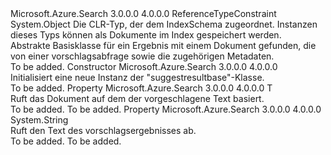 <Type Name="SuggestResultBase&lt;T&gt;" FullName="Microsoft.Azure.Search.Models.SuggestResultBase&lt;T&gt;">
  <TypeSignature Language="C#" Value="public abstract class SuggestResultBase&lt;T&gt; where T : class" />
  <TypeSignature Language="ILAsm" Value=".class public auto ansi abstract beforefieldinit SuggestResultBase`1&lt;class T&gt; extends System.Object" />
  <TypeSignature Language="DocId" Value="T:Microsoft.Azure.Search.Models.SuggestResultBase`1" />
  <TypeSignature Language="VB.NET" Value="Public MustInherit Class SuggestResultBase(Of T)" />
  <TypeSignature Language="F#" Value="type SuggestResultBase&lt;'T (requires 'T : null)&gt; = class" />
  <AssemblyInfo>
    <AssemblyName>Microsoft.Azure.Search</AssemblyName>
    <AssemblyVersion>3.0.0.0</AssemblyVersion>
    <AssemblyVersion>4.0.0.0</AssemblyVersion>
  </AssemblyInfo>
  <TypeParameters>
    <TypeParameter Name="T">
      <Constraints>
        <ParameterAttribute>ReferenceTypeConstraint</ParameterAttribute>
      </Constraints>
    </TypeParameter>
  </TypeParameters>
  <Base>
    <BaseTypeName>System.Object</BaseTypeName>
  </Base>
  <Interfaces />
  <Docs>
    <typeparam name="T">
            Die CLR-Typ, der dem IndexSchema zugeordnet. Instanzen dieses Typs können als Dokumente im Index gespeichert werden.
            </typeparam>
    <summary>
            Abstrakte Basisklasse für ein Ergebnis mit einem Dokument gefunden, die von einer vorschlagsabfrage sowie die zugehörigen Metadaten.
            </summary>
    <remarks>To be added.</remarks>
  </Docs>
  <Members>
    <Member MemberName=".ctor">
      <MemberSignature Language="C#" Value="protected SuggestResultBase ();" />
      <MemberSignature Language="ILAsm" Value=".method familyhidebysig specialname rtspecialname instance void .ctor() cil managed" />
      <MemberSignature Language="DocId" Value="M:Microsoft.Azure.Search.Models.SuggestResultBase`1.#ctor" />
      <MemberSignature Language="VB.NET" Value="Protected Sub New ()" />
      <MemberType>Constructor</MemberType>
      <AssemblyInfo>
        <AssemblyName>Microsoft.Azure.Search</AssemblyName>
        <AssemblyVersion>3.0.0.0</AssemblyVersion>
        <AssemblyVersion>4.0.0.0</AssemblyVersion>
      </AssemblyInfo>
      <Parameters />
      <Docs>
        <summary>
            Initialisiert eine neue Instanz der "suggestresultbase"-Klasse.
            </summary>
        <remarks>To be added.</remarks>
      </Docs>
    </Member>
    <Member MemberName="Document">
      <MemberSignature Language="C#" Value="public T Document { get; set; }" />
      <MemberSignature Language="ILAsm" Value=".property instance !T Document" />
      <MemberSignature Language="DocId" Value="P:Microsoft.Azure.Search.Models.SuggestResultBase`1.Document" />
      <MemberSignature Language="VB.NET" Value="Public Property Document As T" />
      <MemberSignature Language="F#" Value="member this.Document : 'T with get, set" Usage="Microsoft.Azure.Search.Models.SuggestResultBase&lt;'T (requires 'T : null)&gt;.Document" />
      <MemberType>Property</MemberType>
      <AssemblyInfo>
        <AssemblyName>Microsoft.Azure.Search</AssemblyName>
        <AssemblyVersion>3.0.0.0</AssemblyVersion>
        <AssemblyVersion>4.0.0.0</AssemblyVersion>
      </AssemblyInfo>
      <ReturnValue>
        <ReturnType>T</ReturnType>
      </ReturnValue>
      <Docs>
        <summary>
            Ruft das Dokument auf dem der vorgeschlagene Text basiert.
            </summary>
        <value>To be added.</value>
        <remarks>To be added.</remarks>
      </Docs>
    </Member>
    <Member MemberName="Text">
      <MemberSignature Language="C#" Value="public string Text { get; set; }" />
      <MemberSignature Language="ILAsm" Value=".property instance string Text" />
      <MemberSignature Language="DocId" Value="P:Microsoft.Azure.Search.Models.SuggestResultBase`1.Text" />
      <MemberSignature Language="VB.NET" Value="Public Property Text As String" />
      <MemberSignature Language="F#" Value="member this.Text : string with get, set" Usage="Microsoft.Azure.Search.Models.SuggestResultBase&lt;'T (requires 'T : null)&gt;.Text" />
      <MemberType>Property</MemberType>
      <AssemblyInfo>
        <AssemblyName>Microsoft.Azure.Search</AssemblyName>
        <AssemblyVersion>3.0.0.0</AssemblyVersion>
        <AssemblyVersion>4.0.0.0</AssemblyVersion>
      </AssemblyInfo>
      <ReturnValue>
        <ReturnType>System.String</ReturnType>
      </ReturnValue>
      <Docs>
        <summary>
            Ruft den Text des vorschlagsergebnisses ab.
            </summary>
        <value>To be added.</value>
        <remarks>To be added.</remarks>
      </Docs>
    </Member>
  </Members>
</Type>